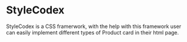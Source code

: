 # StyleCodex
StyleCodex is a CSS framerwork, with the help with this framework user can easily implement different types of Product card in their html page. 
